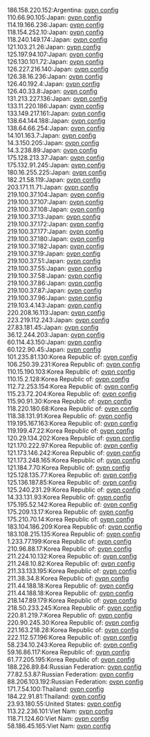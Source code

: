 186.158.220.152:Argentina: [ovpn config](vpn/186_158_220_152.ovpn)  
110.66.90.105:Japan: [ovpn config](vpn/110_66_90_105.ovpn)  
114.19.166.236:Japan: [ovpn config](vpn/114_19_166_236.ovpn)  
118.154.252.10:Japan: [ovpn config](vpn/118_154_252_10.ovpn)  
118.240.149.174:Japan: [ovpn config](vpn/118_240_149_174.ovpn)  
121.103.21.26:Japan: [ovpn config](vpn/121_103_21_26.ovpn)  
125.197.94.107:Japan: [ovpn config](vpn/125_197_94_107.ovpn)  
126.130.101.72:Japan: [ovpn config](vpn/126_130_101_72.ovpn)  
126.227.216.140:Japan: [ovpn config](vpn/126_227_216_140.ovpn)  
126.38.16.236:Japan: [ovpn config](vpn/126_38_16_236.ovpn)  
126.40.192.4:Japan: [ovpn config](vpn/126_40_192_4.ovpn)  
126.40.33.8:Japan: [ovpn config](vpn/126_40_33_8.ovpn)  
131.213.227.136:Japan: [ovpn config](vpn/131_213_227_136.ovpn)  
133.11.220.186:Japan: [ovpn config](vpn/133_11_220_186.ovpn)  
133.149.217.161:Japan: [ovpn config](vpn/133_149_217_161.ovpn)  
138.64.144.188:Japan: [ovpn config](vpn/138_64_144_188.ovpn)  
138.64.66.254:Japan: [ovpn config](vpn/138_64_66_254.ovpn)  
14.101.163.7:Japan: [ovpn config](vpn/14_101_163_7.ovpn)  
14.3.150.205:Japan: [ovpn config](vpn/14_3_150_205.ovpn)  
14.3.238.89:Japan: [ovpn config](vpn/14_3_238_89.ovpn)  
175.128.213.37:Japan: [ovpn config](vpn/175_128_213_37.ovpn)  
175.132.91.245:Japan: [ovpn config](vpn/175_132_91_245.ovpn)  
180.16.255.225:Japan: [ovpn config](vpn/180_16_255_225.ovpn)  
182.21.58.119:Japan: [ovpn config](vpn/182_21_58_119.ovpn)  
203.171.11.71:Japan: [ovpn config](vpn/203_171_11_71.ovpn)  
219.100.37.104:Japan: [ovpn config](vpn/219_100_37_104.ovpn)  
219.100.37.107:Japan: [ovpn config](vpn/219_100_37_107.ovpn)  
219.100.37.108:Japan: [ovpn config](vpn/219_100_37_108.ovpn)  
219.100.37.13:Japan: [ovpn config](vpn/219_100_37_13.ovpn)  
219.100.37.172:Japan: [ovpn config](vpn/219_100_37_172.ovpn)  
219.100.37.177:Japan: [ovpn config](vpn/219_100_37_177.ovpn)  
219.100.37.180:Japan: [ovpn config](vpn/219_100_37_180.ovpn)  
219.100.37.182:Japan: [ovpn config](vpn/219_100_37_182.ovpn)  
219.100.37.19:Japan: [ovpn config](vpn/219_100_37_19.ovpn)  
219.100.37.51:Japan: [ovpn config](vpn/219_100_37_51.ovpn)  
219.100.37.55:Japan: [ovpn config](vpn/219_100_37_55.ovpn)  
219.100.37.58:Japan: [ovpn config](vpn/219_100_37_58.ovpn)  
219.100.37.86:Japan: [ovpn config](vpn/219_100_37_86.ovpn)  
219.100.37.87:Japan: [ovpn config](vpn/219_100_37_87.ovpn)  
219.100.37.96:Japan: [ovpn config](vpn/219_100_37_96.ovpn)  
219.103.4.143:Japan: [ovpn config](vpn/219_103_4_143.ovpn)  
220.208.16.113:Japan: [ovpn config](vpn/220_208_16_113.ovpn)  
223.219.112.243:Japan: [ovpn config](vpn/223_219_112_243.ovpn)  
27.83.181.45:Japan: [ovpn config](vpn/27_83_181_45.ovpn)  
36.12.244.203:Japan: [ovpn config](vpn/36_12_244_203.ovpn)  
60.114.43.150:Japan: [ovpn config](vpn/60_114_43_150.ovpn)  
60.122.90.45:Japan: [ovpn config](vpn/60_122_90_45.ovpn)  
101.235.81.130:Korea Republic of: [ovpn config](vpn/101_235_81_130.ovpn)  
106.250.39.231:Korea Republic of: [ovpn config](vpn/106_250_39_231.ovpn)  
110.15.190.103:Korea Republic of: [ovpn config](vpn/110_15_190_103.ovpn)  
110.15.2.128:Korea Republic of: [ovpn config](vpn/110_15_2_128.ovpn)  
112.72.253.154:Korea Republic of: [ovpn config](vpn/112_72_253_154.ovpn)  
115.23.72.204:Korea Republic of: [ovpn config](vpn/115_23_72_204.ovpn)  
115.90.91.30:Korea Republic of: [ovpn config](vpn/115_90_91_30.ovpn)  
118.220.180.68:Korea Republic of: [ovpn config](vpn/118_220_180_68.ovpn)  
118.38.131.91:Korea Republic of: [ovpn config](vpn/118_38_131_91.ovpn)  
119.195.167.163:Korea Republic of: [ovpn config](vpn/119_195_167_163.ovpn)  
119.199.47.22:Korea Republic of: [ovpn config](vpn/119_199_47_22.ovpn)  
120.29.134.202:Korea Republic of: [ovpn config](vpn/120_29_134_202.ovpn)  
121.170.222.97:Korea Republic of: [ovpn config](vpn/121_170_222_97.ovpn)  
121.173.146.242:Korea Republic of: [ovpn config](vpn/121_173_146_242.ovpn)  
121.173.248.165:Korea Republic of: [ovpn config](vpn/121_173_248_165.ovpn)  
121.184.7.70:Korea Republic of: [ovpn config](vpn/121_184_7_70.ovpn)  
125.128.135.77:Korea Republic of: [ovpn config](vpn/125_128_135_77.ovpn)  
125.136.187.85:Korea Republic of: [ovpn config](vpn/125_136_187_85.ovpn)  
125.240.231.29:Korea Republic of: [ovpn config](vpn/125_240_231_29.ovpn)  
14.33.131.93:Korea Republic of: [ovpn config](vpn/14_33_131_93.ovpn)  
175.195.52.142:Korea Republic of: [ovpn config](vpn/175_195_52_142.ovpn)  
175.209.13.17:Korea Republic of: [ovpn config](vpn/175_209_13_17.ovpn)  
175.210.70.14:Korea Republic of: [ovpn config](vpn/175_210_70_14.ovpn)  
183.104.186.209:Korea Republic of: [ovpn config](vpn/183_104_186_209.ovpn)  
183.108.215.135:Korea Republic of: [ovpn config](vpn/183_108_215_135.ovpn)  
1.233.77.199:Korea Republic of: [ovpn config](vpn/1_233_77_199.ovpn)  
210.96.88.17:Korea Republic of: [ovpn config](vpn/210_96_88_17.ovpn)  
211.224.10.132:Korea Republic of: [ovpn config](vpn/211_224_10_132.ovpn)  
211.248.10.82:Korea Republic of: [ovpn config](vpn/211_248_10_82.ovpn)  
211.33.133.195:Korea Republic of: [ovpn config](vpn/211_33_133_195.ovpn)  
211.38.34.8:Korea Republic of: [ovpn config](vpn/211_38_34_8.ovpn)  
211.44.188.18:Korea Republic of: [ovpn config](vpn/211_44_188_18.ovpn)  
211.44.188.18:Korea Republic of: [ovpn config](vpn/211_44_188_18.ovpn)  
218.147.89.179:Korea Republic of: [ovpn config](vpn/218_147_89_179.ovpn)  
218.50.233.245:Korea Republic of: [ovpn config](vpn/218_50_233_245.ovpn)  
220.81.219.7:Korea Republic of: [ovpn config](vpn/220_81_219_7.ovpn)  
220.90.245.30:Korea Republic of: [ovpn config](vpn/220_90_245_30.ovpn)  
221.163.218.28:Korea Republic of: [ovpn config](vpn/221_163_218_28.ovpn)  
222.112.57.196:Korea Republic of: [ovpn config](vpn/222_112_57_196.ovpn)  
58.234.10.243:Korea Republic of: [ovpn config](vpn/58_234_10_243.ovpn)  
59.16.86.117:Korea Republic of: [ovpn config](vpn/59_16_86_117.ovpn)  
61.77.205.195:Korea Republic of: [ovpn config](vpn/61_77_205_195.ovpn)  
188.226.89.84:Russian Federation: [ovpn config](vpn/188_226_89_84.ovpn)  
77.82.53.87:Russian Federation: [ovpn config](vpn/77_82_53_87.ovpn)  
88.206.103.192:Russian Federation: [ovpn config](vpn/88_206_103_192.ovpn)  
171.7.54.100:Thailand: [ovpn config](vpn/171_7_54_100.ovpn)  
184.22.91.81:Thailand: [ovpn config](vpn/184_22_91_81.ovpn)  
23.93.180.55:United States: [ovpn config](vpn/23_93_180_55.ovpn)  
113.22.236.101:Viet Nam: [ovpn config](vpn/113_22_236_101.ovpn)  
118.71.124.60:Viet Nam: [ovpn config](vpn/118_71_124_60.ovpn)  
58.186.45.165:Viet Nam: [ovpn config](vpn/58_186_45_165.ovpn)  
